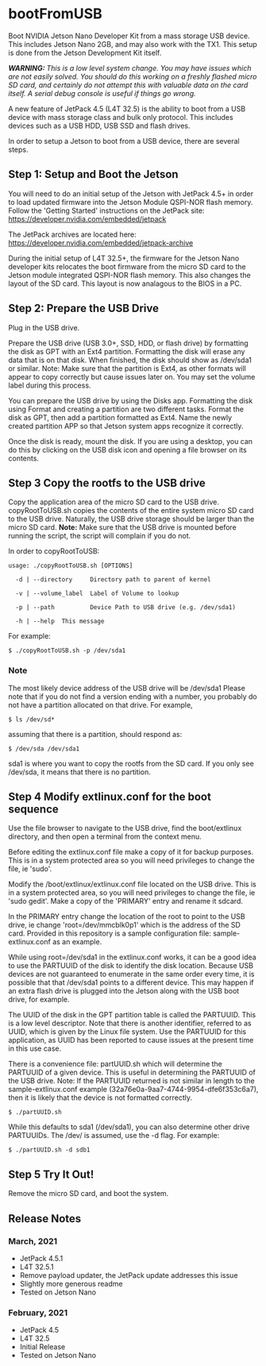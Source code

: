 # bootFromUSB
Boot NVIDIA Jetson Nano Developer Kit from a mass storage USB device. This includes Jetson Nano 2GB, and may also work with the TX1. This setup is done from the Jetson Development Kit itself.

<em><b>WARNING: </b>This is a low level system change. You may have issues which are not easily solved. You should do this working on a freshly flashed micro SD card, and certainly do not attempt this with valuable data on the card itself. A serial debug console is useful if things go wrong. </em>

A new feature of JetPack 4.5 (L4T 32.5) is the ability to boot from a USB device with mass storage class and bulk only protocol. This includes devices such as a USB HDD, USB SSD and flash drives.

In order to setup a Jetson to boot from a USB device, there are several steps.


## Step 1: Setup and Boot the Jetson
You will need to do an initial setup of the Jetson with JetPack 4.5+ in order to load updated firmware into the Jetson Module QSPI-NOR flash memory. Follow the 'Getting Started' instructions on the JetPack site: https://developer.nvidia.com/embedded/jetpack

The JetPack archives are located here: https://developer.nvidia.com/embedded/jetpack-archive

During the initial setup of L4T 32.5+, the firmware for the Jetson Nano developer kits relocates the boot firmware from the micro SD card to the Jetson module integrated QSPI-NOR flash memory. This also changes the layout of the SD card. This layout is now analagous to the BIOS in a PC.

## Step 2: Prepare the USB Drive
Plug in the USB drive.

Prepare the USB drive (USB 3.0+, SSD, HDD, or flash drive) by formatting the disk as GPT with an Ext4 partition. Formatting the disk will erase any data that is on that disk. When finished, the disk should show as /dev/sda1 or similar. Note: Make sure that the partition is Ext4, as other formats will appear to copy correctly but cause issues later on. You may set the volume label during this process.

You can prepare the USB drive by using the Disks app. Formatting the disk using Format and creating a partition are two different tasks. Format the disk as GPT, then add a partition formatted as Ext4. Name the newly created partition APP so that Jetson system apps recognize it correctly.

Once the disk is ready, mount the disk. If you are using a desktop, you can do this by clicking on the USB disk icon and opening a file browser on its contents.

## Step 3 Copy the rootfs to the USB drive
Copy the application area of the micro SD card to the USB drive. copyRootToUSB.sh copies the contents of the entire system micro SD card to the USB drive. Naturally, the USB drive storage should be larger than the micro SD card. <b>Note:</b> Make sure that the USB drive is mounted before running the script, the script will complain if you do not. 


In order to copyRootToUSB:

```
usage: ./copyRootToUSB.sh [OPTIONS]

  -d | --directory     Directory path to parent of kernel

  -v | --volume_label  Label of Volume to lookup

  -p | --path          Device Path to USB drive (e.g. /dev/sda1)

  -h | --help  This message
  ```
For example:

```
$ ./copyRootToUSB.sh -p /dev/sda1
```

<h3>Note</h3>

The most likely device address of the USB drive will be /dev/sda1 Please note that if you do not find a version ending with a number, you probably do not have a partition allocated on that drive. For example,

```
$ ls /dev/sd*
```

assuming that there is a partition, should respond as:

```
$ /dev/sda /dev/sda1
```

sda1 is where you want to copy the rootfs from the SD card. If you only see /dev/sda, it means that there is no partition.


## Step 4 Modify extlinux.conf for the boot sequence
Use the file browser to navigate to the USB drive, find the boot/extlinux directory, and then open a terminal from the context menu.

Before editing the extlinux.conf file make a copy of it for backup purposes. This is in a system protected area so you will need privileges to change the file, ie 'sudo'.

Modify the /boot/extlinux/extlinux.conf file located on the USB drive. This is in a system protected area, so you will need privileges to change the file, ie 'sudo gedit'. Make a copy of the 'PRIMARY' entry and rename it sdcard.

In the PRIMARY entry change the location of the root to point to the USB drive, ie change 'root=/dev/mmcblk0p1' which is the address of the SD card. Provided in this repository is a sample configuration file: sample-extlinux.conf as an example.

While using root=/dev/sda1 in the extlinux.conf works, it can be a good idea to use the PARTUUID of the disk to identify the disk location. Because USB devices are not guaranteed to enumerate in the same order every time, it is possible that that /dev/sda1 points to a different device. This may happen if an extra flash drive is plugged into the Jetson along with the USB boot drive, for example.

The UUID of the disk in the GPT partition table is called the PARTUUID. This is a low level descriptor. Note that there is another identifier, referred to as UUID, which is given by the Linux file system. Use the PARTUUID for this application, as UUID has been reported to cause issues at the present time in this use case. 

There is a convenience file: partUUID.sh which will determine the PARTUUID of a given device. This is useful in determining the PARTUUID of the USB drive. Note: If the PARTUUID returned is not similar in length to the sample-extlinux.conf example (32a76e0a-9aa7-4744-9954-dfe6f353c6a7), then it is likely that the device is not formatted correctly.

```
$ ./partUUID.sh
```

While this defaults to sda1 (/dev/sda1), you can also determine other drive PARTUUIDs. The /dev/ is assumed, use the -d flag. For example:

```
$ ./partUUID.sh -d sdb1
```

## Step 5 Try It Out!

Remove the micro SD card, and boot the system.


<h2>Release Notes</h2>
<h3>March, 2021</h3>

* JetPack 4.5.1
* L4T 32.5.1
* Remove payload updater, the JetPack update addresses this issue
* Slightly more generous readme
* Tested on Jetson Nano


<h3>February, 2021</h3>

* JetPack 4.5
* L4T 32.5
* Initial Release
* Tested on Jetson Nano





